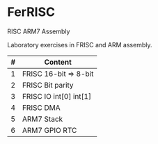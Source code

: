 # FerRISC
RISC ARM7 Assembly

Laboratory exercises in FRISC and ARM assembly.

\# | Content
---| --------------------------
1  | FRISC 16-bit => 8-bit
2  | FRISC Bit parity
3  | FRISC IO int[0] int[1]
4  | FRISC DMA
5  | ARM7 Stack
6  | ARM7 GPIO RTC

